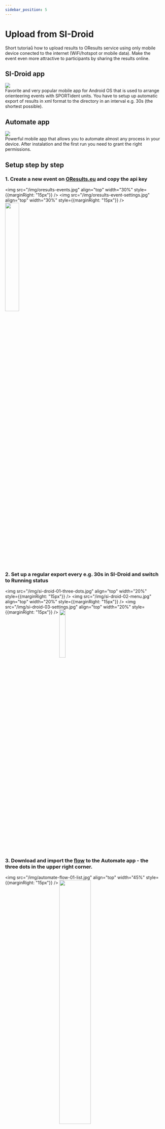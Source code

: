 ```yaml
---
sidebar_position: 5
---
```


# Upload from SI-Droid
Short tutoriaů how to upload results to OResults service using only mobile device conected to the internet (WiFi/hotspot or mobile data). Make the event even more attractive to participants by sharing the results online.

## SI-Droid app
![](../../static/img/si-droid-icon.png)<br /> Favorite and very popular mobile app for Android OS that is used to arrange orienteering events with SPORTident units. You have to setup up automatic export of results in xml format to the directory in an interval e.g. 30s (the shortest possible).

## Automate app
![](../../static/img/automate-icon.jpg)<br /> Powerful mobile app that allows you to automate almost any process in your device. After instalation and the first run you need to grant the right permissions.

## Setup step by step
### **1.** Create a new event on [OResults.eu](https://oresults.eu/) and copy the api key
  <img src="/img/oresults-events.jpg" align="top" width="30%" style={{marginRight: "15px"}} />
  <img src="/img/oresults-event-settings.jpg" align="top" width="30%" style={{marginRight: "15px"}} />
  <img src="/img/oresults-event-apikey.jpg" align="top" width="30%" />

### **2.** Set up a regular export every e.g. 30s in SI-Droid and switch to Running status
  <img src="/img/si-droid-01-three-dots.jpg" align="top" width="20%" style={{marginRight: "15px"}} />
  <img src="/img/si-droid-02-menu.jpg" align="top" width="20%" style={{marginRight: "15px"}} />
  <img src="/img/si-droid-03-settings.jpg" align="top" width="20%" style={{marginRight: "15px"}} />
  <img src="/img/si-droid-04-start.jpg" align="top" width="20%" />

### **3.** Download and import the [flow](../../static/attachments/oresults-upload.flo) to the Automate app - the three dots in the upper right corner.
  <img src="/img/automate-flow-01-list.jpg" align="top" width="45%" style={{marginRight: "15px"}} />
  <img src="/img/automate-flow-02-import.jpg" align="top" width="45%" />

### **4.** Start flow and follow the instructions - paste the copied **api key** and select the exported xml file (the file must exist)
  <img src="/img/automate-flow-03-start.jpg" align="top" width="30%" style={{marginRight: "15px"}} />
  <img src="/img/automate-flow-04-set-apikey.jpg" align="top" width="30%" style={{marginRight: "15px"}} />
  <img src="/img/automate-flow-05-select-file.jpg" align="top" width="30%" />

### **5.** Share event link using QR Code
<img src="/img/oresults-event-apikey.jpg" align="top" width="30%" />

### **6.** Check out [OResults.eu](https://oresults.eu/) by scanning qr code and follow how your buddies, rivals, clubmates or family are doing.

## Know issues
**Expired write permission in SI-Droid**
- You have to reselect the directory for exporting the xml files from SI-Droid app in the export setting (Location section). Running thexport is not enough. Expired permission results in the exported file not being overwritten. Directory with exported files contains files likresults.xml, results(1).xml, results(2).xml, ... Selecting the directory again updates the write permission.

## Support
In case of any issue do not hesitate to contact official oresults support at tech@oresults.eu in Czech or English.